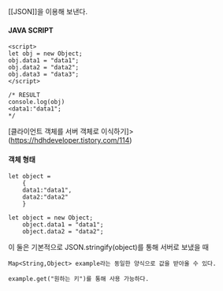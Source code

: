 [[JSON]]을 이용해 보낸다.
#### JAVA SCRIPT

```
<script>
let obj = new Object;
obj.data1 = "data1";
obj.data2 = "data2";
obj.data3 = "data3";
</script>

/* RESULT 
console.log(obj)
<data1:"data1";
*/
```
[클라이언트 객체를 서버 객체로 이식하기]>(https://hdhdeveloper.tistory.com/114)


#### 객체 형태

```
let object =
	{ 
	data1:"data1",
	data2:"data2"
	}
```

```
let object = new Object;
	object.data1 = "data1";
	object.data2 = "data2";
```

이 둘은 기본적으로 JSON.stringify(object)를 통해 서버로 보냈을 때

```
Map<String,Object> example라는 동일한 양식으로 값을 받아올 수 있다.
```

```
example.get("원하는 키")를 통해 사용 가능하다.
```
